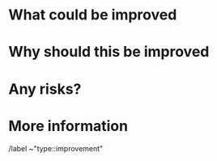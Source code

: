 <!-- When reporting a improvement, please read this complete template and fill all the questions in order to get a better response -->

# What could be improved
<!-- What part of the code/functionality could be improved? -->

# Why should this be improved
<!--  Why is this necessary to get improved? -->

# Any risks?
<!-- Are there any risks in improving this? Will the API change? Will other functionality change? -->

# More information
<!-- Do you have any other usefull information about this improvement report? Please write it down here -->
<!-- Possible helpful information: references to other sites/repositories -->

<!-- DO NOT CHANGE ANYTHING BELOW THIS LINE -->
/label ~"type::improvement"
